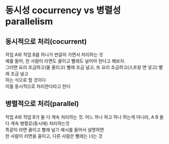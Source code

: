# 동시성 cocurrency vs 병렬성 parallelism
## 동시적으로 처리(cocurrent)  
작업 A와 작업 B를 하나가 번갈아 가면서 처리하는 것  
예를 들어, 한 사람이 라면도 끓이고 빨래도 널어야 한다고 해보자.  
그러면 요리 조금하고(물 올리고) 빨래 조금 널고, 또 요리 조금하고(스프랑 면 넣고) 빨래 조금 널고   
하는 식으로 할 것이다  
이를 동시적으로 처리한다라고 한다  

## 병렬적으로 처리(parallel)
작업 A와 작업 B가 둘 다 계속 처리하는 것. 어느 하나 하고 하나 하는게 아니라, A B 둘 다 계속 병렬로(동시에) 처리하는것  
똑같이 라면 끓이고 빨래 널기 예시를 들어서 설명하면  
한 사람이 라면을 끓이고, 다른 사람은 빨래는 너는 것  

